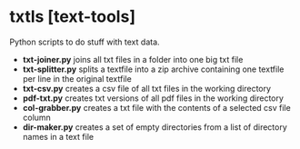 # txtls [text-tools]
Python scripts to do stuff with text data.

- **txt-joiner.py** joins all txt files in a folder into one big txt file
- **txt-splitter.py** splits a textfile into a zip archive containing one textfile per line in the original textfile
- **txt-csv.py** creates a csv file of all txt files in the working directory
- **pdf-txt.py** creates txt versions of all pdf files in the working directory
- **col-grabber.py** creates a txt file with the contents of a selected csv file column
- **dir-maker.py** creates a set of empty directories from a list of directory names in a text file
